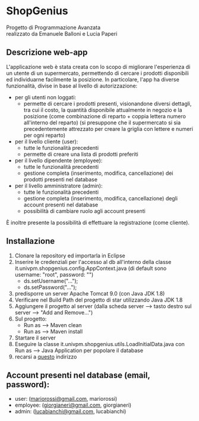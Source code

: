 # ShopGenius
Progetto di Programmazione Avanzata  
realizzato da Emanuele Balloni e Lucia Paperi
## Descrizione web-app
L'applicazione web è stata creata con lo scopo di migliorare l'esperienza di un utente di un supermercato, permettendo di cercare i prodotti disponibili ed individuarne facilmente la posizione.
In particolare, l'app ha diverse funzionalità, divise in base al livello di autorizzazione:
- per gli utenti non loggati:
  - permette di cercare i prodotti presenti, visionandone diversi dettagli, tra cui il costo, la quantità disponibile attualmente in negozio e la posizione (come combinazione di reparto + coppia lettera numero all'interno del reparto) (si presuppone che il supermercato si sia precedentemente attrezzato per creare la griglia con lettere e numeri per ogni reparto)
- per il livello cliente (user):
  - tutte le funzionalità precedenti
  - permette di creare una lista di prodotti preferiti
- per il livello dipendente (employee):
  - tutte le funzionalità precedenti
  - gestione completa (inserimento, modifica, cancellazione) dei prodotti presenti nel database
- per il livello amministratore (admin):
  - tutte le funzionalità precedenti
  - gestione completa (inserimento, modifica, cancellazione) degli account presenti nel database
  - possibilità di cambiare ruolo agli account presenti

È inoltre presente la possibilità di effettuare la registrazione (come cliente).

## Installazione
1. Clonare la repository ed importarla in Eclipse
2. Inserire le credenziali per l'accesso al db all'interno della classe it.univpm.shopgenius.config.AppContext.java (di default sono username: "root", password: "")
   - ds.setUsername("...");
   - ds.setPassword("...");
3. predisporre un server Apache Tomcat 9.0 (con Java JDK 1.8)
4. Verificare nel Build Path del progetto di star utilizzando Java JDK 1.8
5. Aggiungere il progetto al server (dalla scheda server --> tasto destro sul server --> "Add and Remove...")
6. Sul progetto:
   - Run as --> Maven clean
   - Run as --> Maven install
7. Startare il server
8. Eseguire la classe it.univpm.shopgenius.utils.LoadInitialData.java con Run as --> Java Application per popolare il database
8. recarsi a [questo](http://localhost:8080/ShopGenius/) indirizzo

## Account presenti nel database (email, password):
- user: (mariorossi@gmail.com, mariorossi)
- employee: (giorgianeri@gmail.com, giorgianeri)
- admin: (lucabianchi@gmail.com, lucabianchi)
